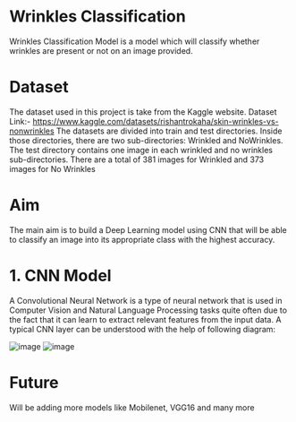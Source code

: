 # **Wrinkles Classification**


Wrinkles Classification Model is a model which will classify whether wrinkles are present or not on an image provided.

# **Dataset**
The dataset used in this project is take from the Kaggle website.
Dataset Link:- https://www.kaggle.com/datasets/rishantrokaha/skin-wrinkles-vs-nonwrinkles
The datasets are divided into train and test directories. Inside those directories, there are two sub-directories: Wrinkled and NoWrinkles.
The test directory contains one image in each wrinkled and no wrinkles sub-directories. There are a total of 381 images for Wrinkled and 
373 images for No Wrinkles

# **Aim**
The main aim is to build a Deep Learning model using CNN that will be able to classify an image into its appropriate class with the highest accuracy.

# **1. CNN Model**
A Convolutional Neural Network is a type of neural network that is used in Computer Vision and Natural Language Processing tasks quite often
due to the fact that it can learn to extract relevant features from the input data.
A typical CNN layer can be understood with the help of following diagram:


![image](https://user-images.githubusercontent.com/90842808/224102774-206d03e2-d091-4730-ab84-3a1f92d2c5e3.png)
![image](https://user-images.githubusercontent.com/90842808/224102803-304d6752-ef69-4c58-89a4-e935d3753326.png)


# **Future**
Will be adding more models like Mobilenet, VGG16 and many more
